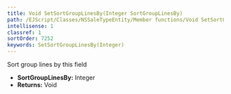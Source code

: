 ```yaml
---
title: Void SetSortGroupLinesBy(Integer SortGroupLinesBy)
path: /EJScript/Classes/NSSaleTypeEntity/Member functions/Void SetSortGroupLinesBy(Integer p_0)
intellisense: 1
classref: 1
sortOrder: 7252
keywords: SetSortGroupLinesBy(Integer)
---
```



Sort group lines by this field



* **SortGroupLinesBy:** Integer
* **Returns:** Void


